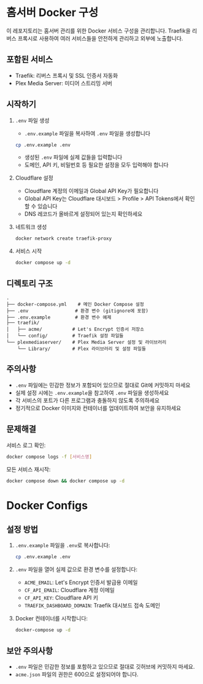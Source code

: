 # 홈서버 Docker 구성

이 레포지토리는 홈서버 관리를 위한 Docker 서비스 구성을 관리합니다. Traefik을 리버스 프록시로 사용하여 여러 서비스들을 안전하게 관리하고 외부에 노출합니다.

## 포함된 서비스

- Traefik: 리버스 프록시 및 SSL 인증서 자동화
- Plex Media Server: 미디어 스트리밍 서버

## 시작하기

1. `.env` 파일 생성
   - `.env.example` 파일을 복사하여 `.env` 파일을 생성합니다
   ```bash
   cp .env.example .env
   ```
   - 생성된 `.env` 파일에 실제 값들을 입력합니다
   - 도메인, API 키, 비밀번호 등 필요한 설정을 모두 입력해야 합니다

2. Cloudflare 설정
   - Cloudflare 계정의 이메일과 Global API Key가 필요합니다
   - Global API Key는 Cloudflare 대시보드 > Profile > API Tokens에서 확인할 수 있습니다
   - DNS 레코드가 올바르게 설정되어 있는지 확인하세요

3. 네트워크 생성
   ```bash
   docker network create traefik-proxy
   ```

4. 서비스 시작
   ```bash
   docker compose up -d
   ```

## 디렉토리 구조

```
.
├── docker-compose.yml    # 메인 Docker Compose 설정
├── .env                 # 환경 변수 (gitignore에 포함)
├── .env.example         # 환경 변수 예제
├── traefik/
│   ├── acme/           # Let's Encrypt 인증서 저장소
│   └── config/         # Traefik 설정 파일들
└── plexmediaserver/    # Plex Media Server 설정 및 라이브러리
    └── Library/        # Plex 라이브러리 및 설정 파일들
```

## 주의사항

- `.env` 파일에는 민감한 정보가 포함되어 있으므로 절대로 Git에 커밋하지 마세요
- 실제 설정 시에는 `.env.example`을 참고하여 `.env` 파일을 생성하세요
- 각 서비스의 포트가 다른 프로그램과 충돌하지 않도록 주의하세요
- 정기적으로 Docker 이미지와 컨테이너를 업데이트하여 보안을 유지하세요

## 문제해결

서비스 로그 확인:
```bash
docker compose logs -f [서비스명]
```

모든 서비스 재시작:
```bash
docker compose down && docker compose up -d
```

# Docker Configs

## 설정 방법

1. `.env.example` 파일을 `.env`로 복사합니다:
   ```bash
   cp .env.example .env
   ```

2. `.env` 파일을 열어 실제 값으로 환경 변수를 설정합니다:
   - `ACME_EMAIL`: Let's Encrypt 인증서 발급용 이메일
   - `CF_API_EMAIL`: Cloudflare 계정 이메일
   - `CF_API_KEY`: Cloudflare API 키
   - `TRAEFIK_DASHBOARD_DOMAIN`: Traefik 대시보드 접속 도메인

3. Docker 컨테이너를 시작합니다:
   ```bash
   docker-compose up -d
   ```

## 보안 주의사항

- `.env` 파일은 민감한 정보를 포함하고 있으므로 절대로 깃허브에 커밋하지 마세요.
- `acme.json` 파일의 권한은 600으로 설정되어야 합니다.
